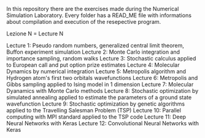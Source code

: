 In this repository there are the exercises made during the Numerical Simulation Laboratory.
Every folder has a READ_ME file with informations about compilation and execution of the resepective program.

Lezione N = Lecture N
 
Lecture 1: Pseudo random numbers, generalized central limit theorem, Buffon experiment simulation 
Lecture 2: Monte Carlo integration and importance sampling, random walks
Lecture 3: Stochastic calculus applied to European call and put option prize estimates
Lecture 4: Molecular Dynamics by numerical integration
Lecture 5: Metropolis algorithm and Hydrogen atom's first two orbitals wavefunctions
Lecture 6: Metropolis and Gibbs sampling applied to Ising model in 1 dimension
Lecture 7: Molecular Dyanamics with Monte Carlo methods 
Lecture 8: Stochastic optimization by simulated annealing applied to estimate the parameters of a ground state wavefunction
Lecture 9: Stochastic optimization by genetic algorithms applied to the Travelling Salesman Problem (TSP)
Lecture 10: Parallel computing with MPI standard applied to the TSP code
Lecture 11: Deep Neural Networks with Keras
Lecture 12: Convolutional Neural Networks with Keras
